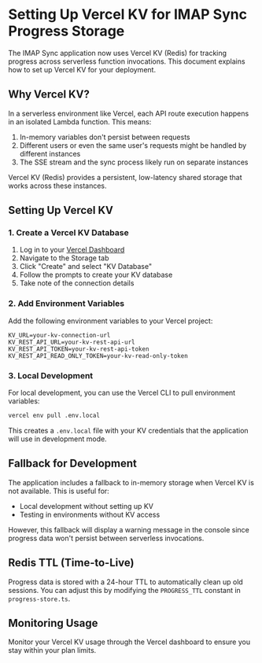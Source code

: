 # Setting Up Vercel KV for IMAP Sync Progress Storage

The IMAP Sync application now uses Vercel KV (Redis) for tracking progress across serverless function invocations. This document explains how to set up Vercel KV for your deployment.

## Why Vercel KV?

In a serverless environment like Vercel, each API route execution happens in an isolated Lambda function. This means:

1. In-memory variables don't persist between requests
2. Different users or even the same user's requests might be handled by different instances
3. The SSE stream and the sync process likely run on separate instances

Vercel KV (Redis) provides a persistent, low-latency shared storage that works across these instances.

## Setting Up Vercel KV

### 1. Create a Vercel KV Database

1. Log in to your [Vercel Dashboard](https://vercel.com/dashboard)
2. Navigate to the Storage tab
3. Click "Create" and select "KV Database"
4. Follow the prompts to create your KV database
5. Take note of the connection details

### 2. Add Environment Variables

Add the following environment variables to your Vercel project:

```
KV_URL=your-kv-connection-url
KV_REST_API_URL=your-kv-rest-api-url
KV_REST_API_TOKEN=your-kv-rest-api-token
KV_REST_API_READ_ONLY_TOKEN=your-kv-read-only-token
```

### 3. Local Development

For local development, you can use the Vercel CLI to pull environment variables:

```bash
vercel env pull .env.local
```

This creates a `.env.local` file with your KV credentials that the application will use in development mode.

## Fallback for Development

The application includes a fallback to in-memory storage when Vercel KV is not available. This is useful for:

- Local development without setting up KV
- Testing in environments without KV access

However, this fallback will display a warning message in the console since progress data won't persist between serverless invocations.

## Redis TTL (Time-to-Live)

Progress data is stored with a 24-hour TTL to automatically clean up old sessions. You can adjust this by modifying the `PROGRESS_TTL` constant in `progress-store.ts`.

## Monitoring Usage

Monitor your Vercel KV usage through the Vercel dashboard to ensure you stay within your plan limits.
